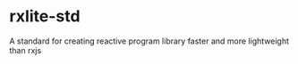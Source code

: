 # rxlite-std
A standard for creating reactive program library faster and more lightweight than rxjs
